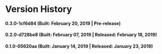 # Version History


#### 0.3.0-1cf6d84 (Built: February 20, 2019 | Pre-release)

#### 0.2.0-d728be8 (Built: February 07, 2019 | Released: February 18, 2019)

#### 0.1.0-05620aa (Built: January 14, 2019 | Released: January 23, 2019)

